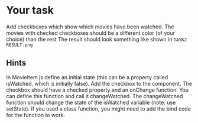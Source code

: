 # Your task
Add checkboxes which show which movies have been watched.
The movies with checked checkboxes should be a different color (of your choice) than the rest
The result should look something like shown in `TASK2 RESULT.png`

## Hints
In MovieItem.js define an initial state (this can be a property called isWatched, which is initially false).
Add the checkbox to the component. The checkbox should have a checked property and an onChange function. You can define this function and call it changeWatched.
The changeWatched function should change the state of the isWatched variable (note: use setState).
If you used a class function, you might need to add the bind code for the function to work.

